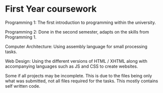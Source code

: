 # First Year coursework

Programming 1: The first introduction to programming within the university.

Programming 2: Done in the second semester, adapts on the skills from Programming 1.

Computer Architecture: Using assembly language for small processing tasks.

Web Design: Using the different versions of HTML / XHTML along with accompanying languages such as JS and CSS to create websites.

Some if all projects may be incomplete. This is due to the files being only what was submitted, not all files required for the tasks. This mostly contains self written code. 
